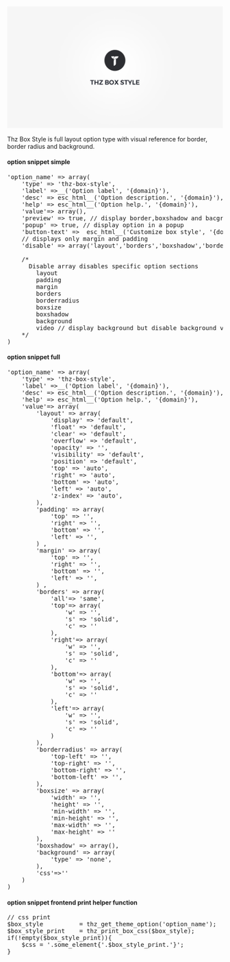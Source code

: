 <div class="thz-doc-image max">
<a class="thz-lightbox mfp-iframe" href="https://www.youtube.com/watch?v=wj9U6thDSbc" data-mfp-title="Creatus WordPress Theme Thz Box Style Option Type" data-modal-size="large">
	<img src="../../docs-media/splash-thz-box-style.jpg" alt="Creatus WordPress Theme Thz Box Style Option Type" />
</a>
</div>


Thz Box Style is full layout option type with visual reference for border, border radius and background.
#### option snippet simple
<pre class="pre-scrollable prettyprint light">
'option_name' => array(
	'type' => 'thz-box-style',
	'label' =>__('Option label', '{domain}'),
	'desc' => esc_html__('Option description.', '{domain}'),
	'help' => esc_html__('Option help.', '{domain}'),
	'value'=> array(),
	'preview' => true, // display border,boxshadow and bacground preview,
	'popup' => true, // display option in a popup
	'button-text' =>  esc_html__('Customize box style', '{domain}'), // popup button text
	// displays only margin and padding
	'disable' => array('layout','borders','boxshadow','borderradius','boxsize','background') 
	
	/*
	  Disable array disables specific option sections 
		layout
		padding
		margin
		borders
		borderradius
		boxsize
		boxshadow
		background
		video // display background but disable background video option
	*/
)
</pre>




#### option snippet full

<pre class="pre-scrollable prettyprint light">
'option_name' => array(
	'type' => 'thz-box-style',
	'label' =>__('Option label', '{domain}'),
	'desc' => esc_html__('Option description.', '{domain}'),
	'help' => esc_html__('Option help.', '{domain}'),
	'value'=> array(
		'layout' => array(
			'display' => 'default',
			'float' => 'default',
			'clear' => 'default',
			'overflow' => 'default',
			'opacity' => '',
			'visibility' => 'default',
			'position' => 'default',
			'top' => 'auto',
			'right' => 'auto',
			'bottom' => 'auto',
			'left' => 'auto',
			'z-index' => 'auto',
		),
		'padding' => array(
			'top' => '',
			'right' => '',
			'bottom' => '',
			'left' => '',
		) ,
		'margin' => array(
			'top' => '',
			'right' => '',
			'bottom' => '',
			'left' => '',
		) ,
		'borders' => array(
			'all'=> 'same',			
			'top'=> array(
				'w' => '',
				's' => 'solid',
				'c' => ''
			),
			'right'=> array(
				'w' => '',
				's' => 'solid',
				'c' => ''
			),
			'bottom'=> array(
				'w' => '',
				's' => 'solid',
				'c' => ''
			),
			'left'=> array(
				'w' => '',
				's' => 'solid',
				'c' => ''
			)
		),
		'borderradius' => array(
			'top-left' => '',
			'top-right' => '',
			'bottom-right' => '',
			'bottom-left' => '',
		),
		'boxsize' => array(
			'width' => '',
			'height' => '',
			'min-width' => '',
			'min-height' => '',
			'max-width' => '',
			'max-height' => ''
		),
		'boxshadow' => array(),
		'background' => array(
			'type' => 'none',
		),
		'css'=>''
	)
)
</pre>


#### option snippet frontend print helper function

<pre class="pre-scrollable prettyprint light">
// css print
$box_style 			= thz_get_theme_option('option_name');
$box_style_print	= thz_print_box_css($box_style);
if(!empty($box_style_print)){
	$css = '.some_element{'.$box_style_print.'}';
}
</pre>